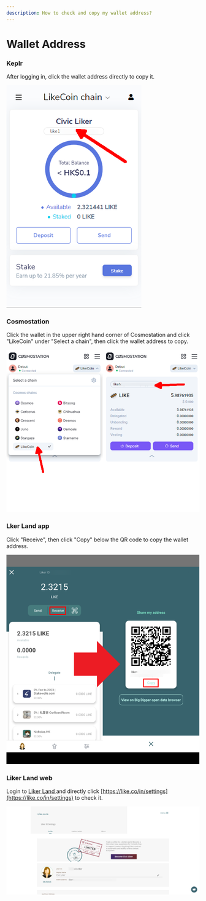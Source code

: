 ```yaml
---
description: How to check and copy my wallet address?
---
```


# Wallet Address

### Keplr

After logging in, click the wallet address directly to copy it.

![](<../../.gitbook/assets/wallet address keplr.png>)

### Cosmostation

Click the wallet in the upper right hand corner of Cosmostation and click "LikeCoin" under "Select a chain", then click the wallet address to copy.

![](<../../.gitbook/assets/wallet address cosmostation.png>)

### Lker Land app

Click "Receive", then click "Copy" below the QR code to copy the wallet address.

![](<../../.gitbook/assets/wallet address liker land app en.png>)

### Liker Land web

Login to [Liker Land ](https://liker.land/)and directly click [https://like.co/in/settings](https://like.co/in/settings) to check it.

![](<../../.gitbook/assets/wallet address-en.png>)
